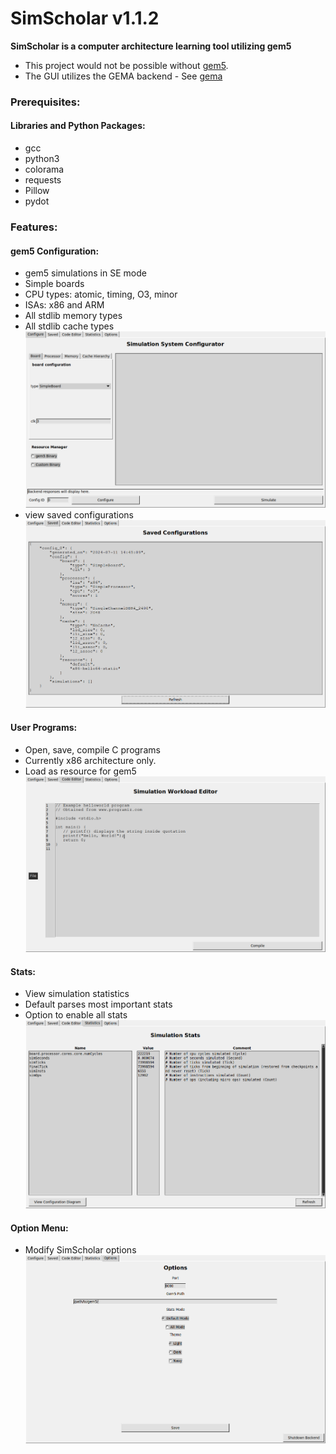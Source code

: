 # SimScholar v1.1.2
**SimScholar is a computer architecture learning tool utilizing gem5**
- This project would not be possible without [gem5](https://github.com/gem5/gem5).
- The GUI utilizes the GEMA backend - See [gema](https://github.com/amanley97/gEMA)

### Prerequisites:
#### Libraries and Python Packages:
  - gcc
  - python3
  - colorama
  - requests
  - Pillow
  - pydot

### Features:
#### gem5 Configuration:
  - gem5 simulations in SE mode
  - Simple boards
  - CPU types: atomic, timing, O3, minor
  - ISAs: x86 and ARM
  - All stdlib memory types
  - All stdlib cache types
![Configuration Menu](main/assets/docs/ss1.png)
  - view saved configurations
![Saved Menu](main/assets/docs/ss1-1.png)

#### User Programs:
  - Open, save, compile C programs
  - Currently x86 architecture only.
  - Load as resource for gem5
![IDE](main/assets/docs/ss2.png)

#### Stats:
  - View simulation statistics
  - Default parses most important stats
  - Option to enable all stats
![Stats Menu](main/assets/docs/ss3.png)

#### Option Menu:
  - Modify SimScholar options
![Option Menu](main/assets/docs/ss4.png)
